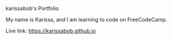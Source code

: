 karissabob's Portfolio

My name is Karissa, and I am learning to code on FreeCodeCamp. 

Live link: https://karissabob.github.io
